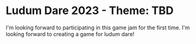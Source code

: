 # Ludum Dare 2023 - Theme: TBD

I'm looking forward to participating in this game jam for the first time. I'm looking forward to creating a game for ludum dare!
